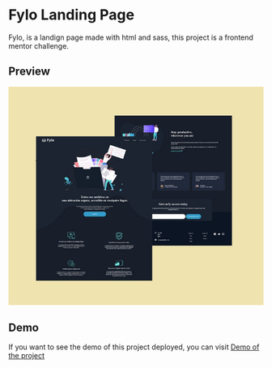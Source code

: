 # Fylo Landing Page

Fylo, is a landign page made with html and sass, this project is a frontend mentor challenge.

## Preview

![](/fylo.png)

## Demo 

If you want to see the demo of this project deployed, you can visit [Demo of the project](https://lt-fylo.netlify.app/)

